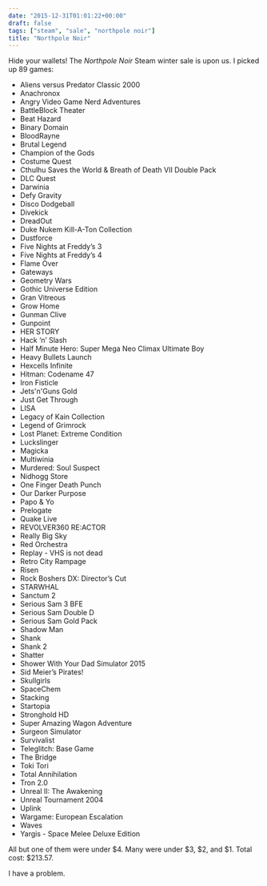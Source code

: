 ```yaml
---
date: "2015-12-31T01:01:22+00:00"
draft: false
tags: ["steam", "sale", "northpole noir"]
title: "Northpole Noir"
---
```


Hide your wallets! The _Northpole Noir_ Steam winter sale is upon us. I picked up 89 games:

  * Aliens versus Predator Classic 2000
  * Anachronox
  * Angry Video Game Nerd Adventures
  * BattleBlock Theater
  * Beat Hazard
  * Binary Domain
  * BloodRayne
  * Brutal Legend
  * Champion of the Gods
  * Costume Quest
  * Cthulhu Saves the World & Breath of Death VII Double Pack
  * DLC Quest
  * Darwinia
  * Defy Gravity
  * Disco Dodgeball
  * Divekick
  * DreadOut
  * Duke Nukem Kill-A-Ton Collection
  * Dustforce
  * Five Nights at Freddy’s 3
  * Five Nights at Freddy’s 4
  * Flame Over
  * Gateways
  * Geometry Wars
  * Gothic Universe Edition
  * Gran Vitreous
  * Grow Home
  * Gunman Clive
  * Gunpoint
  * HER STORY
  * Hack ‘n’ Slash
  * Half Minute Hero: Super Mega Neo Climax Ultimate Boy
  * Heavy Bullets Launch
  * Hexcells Infinite
  * Hitman: Codename 47
  * Iron Fisticle
  * Jets'n'Guns Gold
  * Just Get Through
  * LISA
  * Legacy of Kain Collection
  * Legend of Grimrock
  * Lost Planet: Extreme Condition
  * Luckslinger
  * Magicka
  * Multiwinia
  * Murdered: Soul Suspect
  * Nidhogg Store
  * One Finger Death Punch
  * Our Darker Purpose
  * Papo & Yo
  * Prelogate
  * Quake Live
  * REVOLVER360 RE:ACTOR
  * Really Big Sky
  * Red Orchestra
  * Replay - VHS is not dead
  * Retro City Rampage
  * Risen
  * Rock Boshers DX: Director’s Cut
  * STARWHAL
  * Sanctum 2
  * Serious Sam 3 BFE
  * Serious Sam Double D
  * Serious Sam Gold Pack
  * Shadow Man
  * Shank
  * Shank 2
  * Shatter
  * Shower With Your Dad Simulator 2015
  * Sid Meier’s Pirates!
  * Skullgirls
  * SpaceChem
  * Stacking
  * Startopia
  * Stronghold HD
  * Super Amazing Wagon Adventure
  * Surgeon Simulator
  * Survivalist
  * Teleglitch: Base Game
  * The Bridge
  * Toki Tori
  * Total Annihilation
  * Tron 2.0
  * Unreal II: The Awakening
  * Unreal Tournament 2004
  * Uplink
  * Wargame: European Escalation
  * Waves
  * Yargis - Space Melee Deluxe Edition

All but one of them were under $4. Many were under $3, $2, and $1. Total cost: $213.57.

I have a problem.

